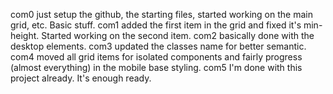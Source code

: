 com0
    just setup the github, the starting files, started working on the main grid, etc. Basic stuff.
com1
    added the first item in the grid and fixed it's min-height. Started working on the second item.
com2
    basically done with the desktop elements. 
com3
    updated the classes name for better semantic.
com4
    moved all grid items for isolated components and fairly progress (almost everything) in the mobile base styling. 
com5
    I'm done with this project already. It's enough ready.